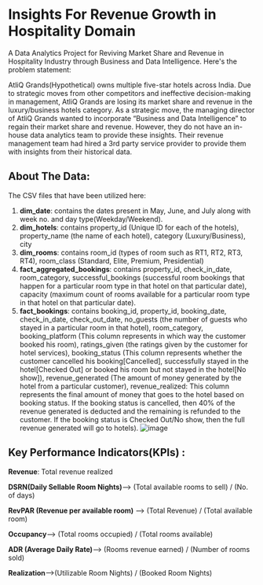 # Insights For Revenue Growth in Hospitality Domain
A Data Analytics Project for Reviving Market Share and Revenue in Hospitality Industry through Business and Data Intelligence. Here's the problem statement:

AtliQ Grands(Hypothetical) owns multiple five-star hotels across India. Due to strategic moves from other competitors and ineffective decision-making in management, AtliQ Grands are losing its market share and revenue in the luxury/business hotels category. As a strategic move, the managing director of AtliQ Grands wanted to incorporate “Business and Data Intelligence” to regain their market share and revenue. However, they do not have an in-house data analytics team to provide these insights. Their revenue management team had hired a 3rd party service provider to provide them with insights from their historical data. 

## About The Data:
The CSV files that have been utilized here:
1. **dim_date**: contains the dates present in May, June, and July along with week no. and day type(Weekday/Weekend).
2. **dim_hotels**: contains property_id (Unique ID for each of the hotels), property_name (the name of each hotel), category (Luxury/Business), city
3. **dim_rooms**: contains room_id (types of room such as RT1, RT2, RT3, RT4), room_class (Standard, Elite, Premium, Presidential)
4. **fact_aggregated_bookings**: contains property_id, check_in_date, room_category, successful_bookings (successful room bookings that happen for a particular room type in that hotel on that particular date), capacity (maximum count of rooms available for a particular room type in that hotel on that particular date).
5. **fact_bookings**: contains booking_id, property_id, booking_date, check_in_date, check_out_date, no_guests (the number of guests who stayed in a particular room in that hotel), room_category, booking_platform (This column represents in which way the customer booked his room), ratings_given (the ratings given by the customer for hotel services), booking_status (This column represents whether the customer cancelled his booking[Cancelled], successfully stayed in the hotel[Checked Out] or booked his room but not stayed in the hotel[No show]), revenue_generated (The amount of money generated by the hotel from a particular customer), revenue_realized: This column represents the final amount of money that goes to the hotel based on booking status. If the booking status is cancelled, then 40% of the revenue generated is deducted and the remaining is refunded to the customer. If the booking status is Checked Out/No show, then the full revenue generated will go to hotels).
![image](https://user-images.githubusercontent.com/102472369/227782604-60c38e97-0370-40e4-bdb4-46148c672fd3.png)


## Key Performance Indicators(KPIs) :
**Revenue**: Total revenue realized

**DSRN(Daily Sellable Room Nights)**--> (Total available rooms to sell) / (No. of days)

**RevPAR (Revenue per available room)** --> (Total Revenue) / (Total available room)

**Occupancy**--> (Total rooms occupied) / (Total rooms available)

**ADR (Average Daily Rate)**--> (Rooms revenue earned) / (Number of rooms sold)

**Realization**-->(Utilizable Room Nights) / (Booked Room Nights)
